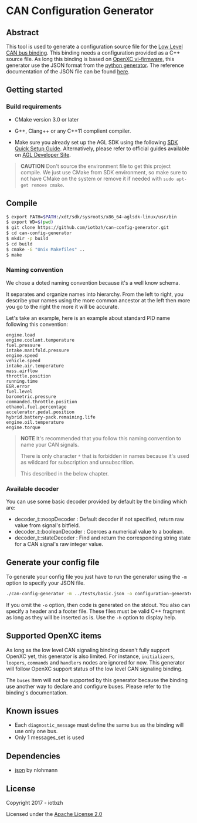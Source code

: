 # CAN Configuration Generator

## Abstract

This tool is used to generate a configuration source file for the [Low Level CAN bus binding](https://github.com/iotbzh/CAN_signaling).
This binding needs a configuration provided as a C++ source file.
As long this binding is based on [OpenXC vi-firmware](https://github.com/openxc/vi-firmware), this generator use the JSON format from the [python generator](https://github.com/openxc/openxc-python).
The reference documentation of the JSON file can be found [here](https://github.com/openxc/vi-firmware/blob/master/docs/config/reference.rst).

## Getting started

### Build requirements

* CMake version 3.0 or later
* G++, Clang++ or any C++11 complient compiler.

* Make sure you already set up the AGL SDK using the following [SDK Quick Setup Guide](http://docs.iot.bzh/docs/getting_started/en/dev/reference/setup-sdk-environment.html). Alternatively, please refer to official guides available on [AGL Developer Site](http://docs.automotivelinux.org/docs/devguides/en/dev/#guides).

> **CAUTION** Don't source the environment file to get this project compile. We just use CMake from SDK environment, so make sure to not have CMake on the system or remove it if needed with ```sudo apt-get remove cmake```. 

## Compile

```bash
$ export PATH=$PATH:/xdt/sdk/sysroots/x86_64-aglsdk-linux/usr/bin
$ export WD=$(pwd)
$ git clone https://github.com/iotbzh/can-config-generator.git
$ cd can-config-generator
$ mkdir -p build
$ cd build
$ cmake -G "Unix Makefiles" ..
$ make
```

### Naming convention

We chose a doted naming convention because it's a well know schema.

It separates and organize names into hierarchy. From the left to right, you describe your names using the more common ancestor at the left then more you go to the right the more it will be accurate.

Let's take an example, here is an example about standard PID name following this convention:

```
engine.load
engine.coolant.temperature
fuel.pressure
intake.manifold.pressure
engine.speed
vehicle.speed
intake.air.temperature
mass.airflow
throttle.position
running.time
EGR.error
fuel.level
barometric.pressure
commanded.throttle.position
ethanol.fuel.percentage
accelerator.pedal.position
hybrid.battery-pack.remaining.life
engine.oil.temperature
engine.torque
```

> **NOTE** It's recommended that you follow this naming convention to name your CAN signals.
>
> There is only character `*` that is forbidden in names because it's used as wildcard for subscription and unsubscrition.
>
> This described in the below chapter.

### Available decoder

You can use some basic decoder provided by default by the binding which are:

* decoder_t::noopDecoder : Default decoder if not specified, return raw value from signal's bitfield.
* decoder_t::booleanDecoder : Coerces a numerical value to a boolean.
* decoder_t::stateDecoder : Find and return the corresponding string state for a CAN signal's raw integer value.

## Generate your config file

To generate your config file you just have to run the generator using the `-m` option to specify your JSON file.

```bash
./can-config-generator -m ../tests/basic.json -o configuration-generated.cpp
```

If you omit the `-o` option, then code is generated on the stdout.
You also can specify a header and a footer file.
These files must be valid C++ fragment as long as they will be inserted as is.
Use the `-h` option to display help.

## Supported OpenXC items

As long as the low level CAN signaling binding doesn't fully support OpenXC yet, this generator is also limited.
For instance, `initializers`, `loopers`, `commands` and `handlers` nodes are ignored for now.
This generator will follow OpenXC support status of the low level CAN signaling binding.

The `buses` item will not be supported by this generator because the binding use another way to declare and configure buses. Please refer to the binding's documentation.

## Known issues

* Each `diagnostic_message` must define the same `bus` as the binding will use only one bus.
* Only 1 messages_set is used

## Dependencies

* [json](https://github.com/nlohmann/json) by nlohmann

## License

Copyright 2017 - iotbzh

Licensed under the [Apache License 2.0](https://github.com/iotbzh/can-config-generator/blob/master/LICENSE)
